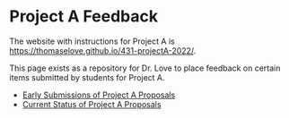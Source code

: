 # Project A Feedback

The website with instructions for Project A is https://thomaselove.github.io/431-projectA-2022/. 

This page exists as a repository for Dr. Love to place feedback on certain items submitted by students for Project A.

- [Early Submissions of Project A Proposals](early_prop.md)
- [Current Status of Project A Proposals](proposal_status.md)
